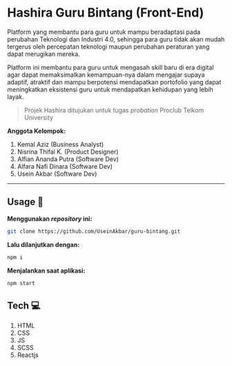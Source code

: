 # Hashira Guru Bintang (Front-End)
Platform yang membantu para guru untuk mampu beradaptasi pada perubahan Teknologi dan Industri 4.0, sehingga para guru tidak akan mudah tergerus oleh percepatan teknologi maupun perubahan peraturan yang dapat merugikan mereka.

Platform ini membantu para guru untuk mengasah skill baru di era digital agar dapat memaksimalkan kemampuan-nya dalam mengajar supaya adaptif, atraktif dan mampu berpotensi mendapatkan portofolio yang dapat meningkatkan eksistensi guru untuk mendapatkan kehidupan yang lebih layak.

> Projek Hashira ditujukan untuk tugas _probation_ Proclub Telkom University

__Anggota Kelompok:__
1. Kemal Aziz (Business Analyst)
1. Nisrina Thifal K. (Product Designer)
1. Alfian Ananda Putra (Software Dev)
1. Alfara Nafi Dinara (Software Dev)
1. Usein Akbar (Software Dev)
***
## Usage 🎉
__Menggunakan _repository_ ini:__
```sh
git clone https://github.com/UseinAkbar/guru-bintang.git
```
__Lalu dilanjutkan dengan:__
```sh
npm i
```
__Menjalankan saat aplikasi:__
```sh
npm start
```

## Tech 💻
1. HTML
2. CSS
3. JS
4. SCSS
5. Reactjs
